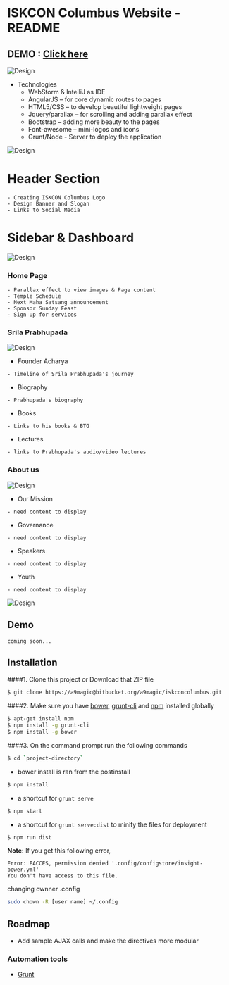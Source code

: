 # ISKCON Columbus Website - README

## DEMO : <a href="http://recipe9.com.bkjha1.arvixevps.com/#/dashboard/home" target="_blank">Click here</a>

![Design](http://image.prntscr.com/image/7fc2ea149f83449c9545c339526aa148.png)

+ Technologies
    -	WebStorm & IntelliJ as IDE
    -	AngularJS – for core dynamic routes to pages
    -	HTML5/CSS – to develop beautiful lightweight pages
    -	Jquery/parallax – for scrolling and adding parallax effect
    -	Bootstrap – adding more beauty to the pages
    -	Font-awesome – mini-logos and icons
    -   Grunt/Node - Server to deploy the application 
    
![Design](http://www.clipartbest.com/cliparts/4Tb/MKM/4TbMKMXLc.png)
# Header Section
```
- Creating ISKCON Columbus Logo
- Design Banner and Slogan 
- Links to Social Media 
```

# Sidebar & Dashboard 
![Design](http://image.prntscr.com/image/467f5ab0406047148e47fc6b5a8b3d89.png)

### Home Page
```
- Parallax effect to view images & Page content
- Temple Schedule 
- Next Maha Satsang announcement
- Sponsor Sunday Feast
- Sign up for services
```

### Srila Prabhupada 
![Design](http://image.prntscr.com/image/382404b0f19742f88139a2e58769e57a.png)

+ Founder Acharya
```
- Timeline of Srila Prabhupada's journey
```
+ Biography
```
- Prabhupada's biography
```
+ Books
```
- Links to his books & BTG 
```
+ Lectures
```
- links to Prabhupada's audio/video lectures
```

### About us
![Design](http://image.prntscr.com/image/a248bf007f564c769779dbbdde1b841d.png)

+ Our Mission
```
- need content to display
```
+ Governance
```
- need content to display
```
+ Speakers
```
- need content to display
```
+ Youth
```
- need content to display
```
![Design](http://www.clipartbest.com/cliparts/4Tb/MKM/4TbMKMXLc.png)
## Demo
    coming soon...

## Installation
####1. Clone this project or Download that ZIP file

```sh
$ git clone https://a9magic@bitbucket.org/a9magic/iskconcolumbus.git
```

####2.  Make sure you have [bower](http://bower.io/), [grunt-cli](https://www.npmjs.com/package/grunt-cli) and  [npm](https://www.npmjs.org/) installed globally
 
 
```sh
$ apt-get install npm
$ npm install -g grunt-cli
$ npm install -g bower
```
####3. On the command prompt run the following commands

```sh
$ cd `project-directory`
```
- bower install is ran from the postinstall
```sh
$ npm install 
```
- a shortcut for `grunt serve`
```sh
$ npm start
```
- a shortcut for `grunt serve:dist` to minify the files for deployment
```sh
$ npm run dist 
```


**Note:**
If you get this following error, 
```text
Error: EACCES, permission denied '.config/configstore/insight-bower.yml'
You don't have access to this file.
```
changing ownner .config

```sh
sudo chown -R [user name] ~/.config
```


## Roadmap

- Add sample AJAX calls and make the directives more modular

### Automation tools

- [Grunt](http://gruntjs.com/)
